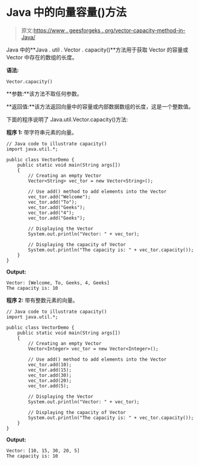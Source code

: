 # Java 中的向量容量()方法

> 原文:[https://www . geesforgeks . org/vector-capacity-method-in-Java/](https://www.geeksforgeeks.org/vector-capacity-method-in-java/)

Java 中的**Java . util . Vector . capacity()**方法用于获取 Vector 的容量或 Vector 中存在的数组的长度。

**语法:**

```
Vector.capacity()
```

**参数:**该方法不取任何参数。

**返回值:**该方法返回向量中的容量或内部数据数组的长度，这是一个整数值。

下面的程序说明了 Java.util.Vector.capacity()方法:

**程序 1:** 带字符串元素的向量。

```
// Java code to illustrate capacity()
import java.util.*;

public class VectorDemo {
    public static void main(String args[])
    {
        // Creating an empty Vector
        Vector<String> vec_tor = new Vector<String>();

        // Use add() method to add elements into the Vector
        vec_tor.add("Welcome");
        vec_tor.add("To");
        vec_tor.add("Geeks");
        vec_tor.add("4");
        vec_tor.add("Geeks");

        // Displaying the Vector
        System.out.println("Vector: " + vec_tor);

        // Displaying the capacity of Vector
        System.out.println("The capacity is: " + vec_tor.capacity());
    }
}
```

**Output:**

```
Vector: [Welcome, To, Geeks, 4, Geeks]
The capacity is: 10

```

**程序 2:** 带有整数元素的向量。

```
// Java code to illustrate capacity()
import java.util.*;

public class VectorDemo {
    public static void main(String args[])
    {
        // Creating an empty Vector
        Vector<Integer> vec_tor = new Vector<Integer>();

        // Use add() method to add elements into the Vector
        vec_tor.add(10);
        vec_tor.add(15);
        vec_tor.add(30);
        vec_tor.add(20);
        vec_tor.add(5);

        // Displaying the Vector
        System.out.println("Vector: " + vec_tor);

        // Displaying the capacity of Vector
        System.out.println("The capacity is: " + vec_tor.capacity());
    }
}
```

**Output:**

```
Vector: [10, 15, 30, 20, 5]
The capacity is: 10

```